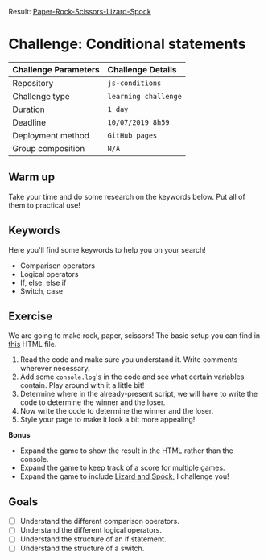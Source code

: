 Result: [Paper-Rock-Scissors-Lizard-Spock](https://carolineschevers.github.io/JAVASCRIPT/js-conditions/)

# Challenge: Conditional statements

|Challenge Parameters  |Challenge Details              |
|:---------------------|:------------------------------|
|Repository            |`js-conditions`                |
|Challenge type        |`learning challenge`           |
|Duration              |`1 day`                        |
|Deadline              |`10/07/2019 8h59`              |
|Deployment method     |`GitHub pages`                 |
|Group composition     |`N/A`                          |

## Warm up

Take your time and do some research on the keywords below. Put all of them to practical use!

## Keywords

Here you'll find some keywords to help you on your search!

* Comparison operators
* Logical operators
* If, else, else if
* Switch, case

## Exercise

We are going to make rock, paper, scissors! The basic setup you can find in [this](./index.html) HTML file.

1. Read the code and make sure you understand it. Write comments wherever necessary.
1. Add some `console.log`'s in the code and see what certain variables contain. Play around with it a little bit!
1. Determine where in the already-present script, we will have to write the code to determine the winner and the loser.
1. Now write the code to determine the winner and the loser.
1. Style your page to make it look a bit more appealing!

**Bonus**
* Expand the game to show the result in the HTML rather than the console.
* Expand the game to keep track of a score for multiple games.
* Expand the game to include [Lizard and Spock](https://www.google.com/search?q=rock+paper+scissors+lizard+spock&tbm=isch&source=univ&sa=X&ved=2ahUKEwjet5utw6fjAhVJb1AKHcVADhwQsAR6BAgGEAE&biw=1012&bih=968#imgrc=8nOOjia3a3QwPM:), I challenge you!

## Goals

- [ ] Understand the different comparison operators.
- [ ] Understand the different logical operators.
- [ ] Understand the structure of an if statement.
- [ ] Understand the structure of a switch. 
